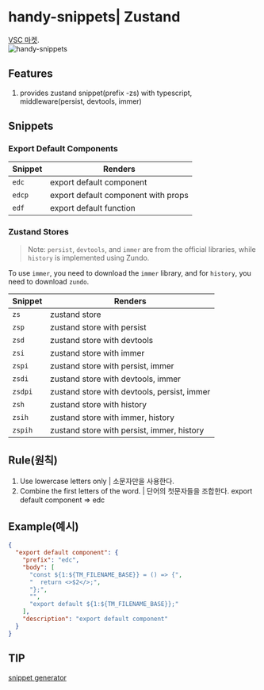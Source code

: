 # handy-snippets| Zustand

[VSC 마켓](https://marketplace.visualstudio.com/items?itemName=handy-kang.handy-snippets).  
![handy-snippets](https://user-images.githubusercontent.com/61446585/216868415-278ae7c9-afc3-4794-809d-af9953f979a3.gif)

## Features

1. provides zustand snippet(prefix -zs) with typescript, middleware(persist, devtools, immer)

## Snippets

### Export Default Components

| Snippet | Renders                             |
| ------- | ----------------------------------- |
| `edc`   | export default component            |
| `edcp`  | export default component with props |
| `edf`   | export default function             |

### Zustand Stores

> Note: `persist`, `devtools`, and `immer` are from the official libraries, while `history` is implemented using Zundo.

To use `immer`, you need to download the `immer` library, and for `history`, you need to download `zundo`.

| Snippet | Renders                                     |
| ------- | ------------------------------------------- |
| `zs`    | zustand store                               |
| `zsp`   | zustand store with persist                  |
| `zsd`   | zustand store with devtools                 |
| `zsi`   | zustand store with immer                    |
| `zspi`  | zustand store with persist, immer           |
| `zsdi`  | zustand store with devtools, immer          |
| `zsdpi` | zustand store with devtools, persist, immer |
| `zsh`   | zustand store with history                  |
| `zsih`  | zustand store with immer, history           |
| `zspih` | zustand store with persist, immer, history  |

## Rule(원칙)

1. Use lowercase letters only | 소문자만을 사용한다.
1. Combine the first letters of the word. | 단어의 첫문자들을 조합한다. export default component => edc

## Example(예시)

```json
{
  "export default component": {
    "prefix": "edc",
    "body": [
      "const ${1:${TM_FILENAME_BASE}} = () => {",
      "  return <>$2</>;",
      "};",
      "",
      "export default ${1:${TM_FILENAME_BASE}};"
    ],
    "description": "export default component"
  }
}
```

## TIP

[snippet generator](https://snippet-generator.app/?description=export+default+function&tabtrigger=edf&snippet=const+%24%7B1%3A%24%7BTM_FILENAME_BASE%2F%28.*%29%2F%24%7B1%3A%2Fpascalcase%7D%2F%7D%7D+%3D+%28%29+%3D%3E+%7B%0A++return%3B%0A%7D%3B%0A%0Aexport+default+%24%7B1%3A%24%7BTM_FILENAME_BASE%7D%7D%3B&mode=vscode)
